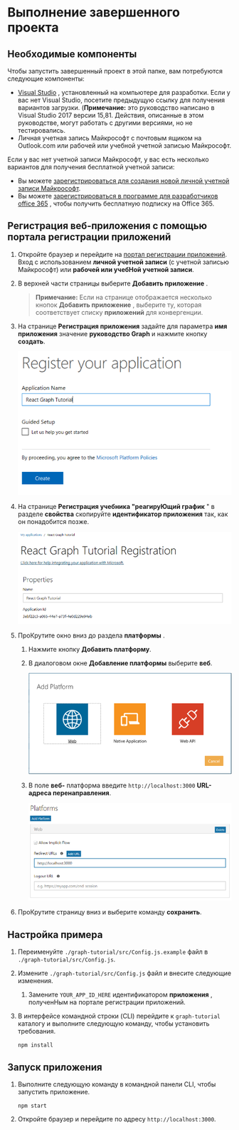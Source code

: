 # <a name="how-to-run-the-completed-project"></a>Выполнение завершенного проекта

## <a name="prerequisites"></a>Необходимые компоненты

Чтобы запустить завершенный проект в этой папке, вам потребуются следующие компоненты:

- [Visual Studio](https://visualstudio.microsoft.com/vs/) , установленный на компьютере для разработки. Если у вас нет Visual Studio, посетите предыдущую ссылку для получения вариантов загрузки. (**Примечание:** это руководство написано в Visual Studio 2017 версии 15,81. Действия, описанные в этом руководстве, могут работать с другими версиями, но не тестировались.
- Личная учетная запись Майкрософт с почтовым ящиком на Outlook.com или рабочей или учебной учетной записью Майкрософт.

Если у вас нет учетной записи Майкрософт, у вас есть несколько вариантов для получения бесплатной учетной записи:

- Вы можете [зарегистрироваться для создания новой личной учетной записи Майкрософт](https://signup.live.com/signup?wa=wsignin1.0&rpsnv=12&ct=1454618383&rver=6.4.6456.0&wp=MBI_SSL_SHARED&wreply=https://mail.live.com/default.aspx&id=64855&cbcxt=mai&bk=1454618383&uiflavor=web&uaid=b213a65b4fdc484382b6622b3ecaa547&mkt=E-US&lc=1033&lic=1).
- Вы можете [зарегистрироваться в программе для разработчиков office 365](https://developer.microsoft.com/office/dev-program) , чтобы получить бесплатную подписку на Office 365.

## <a name="register-a-web-application-with-the-application-registration-portal"></a>Регистрация веб-приложения с помощью портала регистрации приложений

1. Откройте браузер и перейдите на [портал регистрации приложений](https://apps.dev.microsoft.com). Вход с использованием **личной учетной записи** (с учетной записью Майкрософт) или **рабочей или учебНой учетной записи**.

1. В верхней части страницы выберите **Добавить приложение** .

    > **Примечание:** Если на странице отображается несколько кнопок **Добавить приложение** , выберите ту, которая соответствует списку **приложений** для конвергенции.

1. На странице **Регистрация приложения** задайте для параметра **имя приложения** значение **руководство Graph** и нажмите кнопку **создать**.

    ![Снимок экрана: создание нового приложения на веб-сайте портала регистрации приложений](/tutorial/images/arp-create-app-01.png)

1. На странице **Регистрация учебника "реагируЮщий график** " в разделе **свойства** скопируйте **идентификатор приложения** так, как он понадобится позже.

    ![Снимок экрана с ИДЕНТИФИКАТОРом только что созданного приложения](/tutorial/images/arp-create-app-02.png)

1. ПроКрутите окно вниз до раздела **платформы** .

    1. Нажмите кнопку **Добавить платформу**.
    1. В диалоговом окне **Добавление платформы** выберите **веб**.

        ![Снимок экрана: создание платформы для приложения](/tutorial/images/arp-create-app-03.png)

    1. В поле **веб-** платформа введите `http://localhost:3000` **URL-адреса перенаправления**.

        ![Снимок экрана: недавно добавленная веб-платформа для приложения](/tutorial/images/arp-create-app-04.png)

1. ПроКрутите страницу вниз и выберите команду **сохранить**.

## <a name="configure-the-sample"></a>Настройка примера

1. Переименуйте `./graph-tutorial/src/Config.js.example` файл в `./graph-tutorial/src/Config.js`.
1. Измените `./graph-tutorial/src/Config.js` файл и внесите следующие изменения.
    1. Замените `YOUR_APP_ID_HERE` идентификатором **приложения** , полученНым на портале регистрации приложений.
1. В интерфейсе командной строки (CLI) перейдите к `graph-tutorial` каталогу и выполните следующую команду, чтобы установить требования.

    ```Shell
    npm install
    ```

## <a name="run-the-sample"></a>Запуск приложения

1. Выполните следующую команду в командной панели CLI, чтобы запустить приложение.

    ```Shell
    npm start
    ```

1. Откройте браузер и перейдите по адресу `http://localhost:3000`.